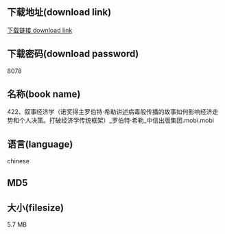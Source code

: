 ## 下载地址(download link)
[下载链接 download link](https://tutu365.netlify.app/?s=422%E3%80%81%E5%8F%99%E4%BA%8B%E7%BB%8F%E6%B5%8E%E5%AD%A6%EF%BC%88%E8%AF%BA%E5%A5%96%E5%BE%97%E4%B8%BB%E7%BD%97%E4%BC%AF%E7%89%B9%C2%B7%E5%B8%8C%E5%8B%92%E8%AE%B2%E8%BF%B0%E7%97%85%E6%AF%92%E8%88%AC%E4%BC%A0%E6%92%AD%E7%9A%84%E6%95%85%E4%BA%8B%E5%A6%82%E4%BD%95%E5%BD%B1%E5%93%8D%E7%BB%8F%E6%B5%8E%E8%B5%B0%E5%8A%BF%E5%92%8C%E4%B8%AA%E4%BA%BA%E5%86%B3%E7%AD%96%E3%80%82%E6%89%93%E7%A0%B4%E7%BB%8F%E6%B5%8E%E5%AD%A6%E4%BC%A0%E7%BB%9F%E6%A1%86%E6%9E%B6%EF%BC%89_%E7%BD%97%E4%BC%AF%E7%89%B9%C2%B7%E5%B8%8C%E5%8B%92_%E4%B8%AD%E4%BF%A1%E5%87%BA%E7%89%88%E9%9B%86%E5%9B%A2.mobi)

## 下载密码(download password)
8078

## 名称(book name)
422、叙事经济学（诺奖得主罗伯特·希勒讲述病毒般传播的故事如何影响经济走势和个人决策。打破经济学传统框架）_罗伯特·希勒_中信出版集团.mobi.mobi

## 语言(language)
chinese

## MD5


## 大小(filesize)
5.7 MB
